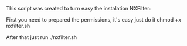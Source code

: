 This script was created to turn easy the instalation NXFilter:

First you need to prepared the permissions, it's easy just do it chmod +x nxfilter.sh

After that just run ./nxfilter.sh


